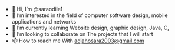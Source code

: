 - 👋 Hi, I’m @saraodile1
- 👀 I’m interested in the field of computer software design, mobile applications and networks 
- 🌱 I’m currently learning Website design, graphic design, Java, C, 
- 💞️ I’m looking to collaborate on The projects that I will start 
- 📫 How to reach me With adjahosara2003@gmail.com 

<!---
saraodile1/saraodile1 is a ✨ special ✨ repository because its `README.md` (this file) appears on your GitHub profile.
You can click the Preview link to take a look at your changes.
--->
